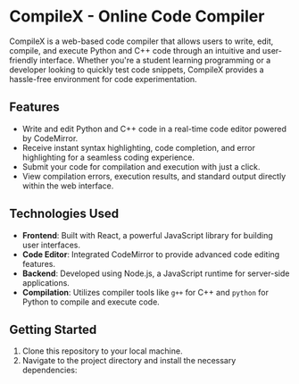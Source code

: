 # CompileX - Online Code Compiler

CompileX is a web-based code compiler that allows users to write, edit, compile, and execute Python and C++ code through an intuitive and user-friendly interface. Whether you're a student learning programming or a developer looking to quickly test code snippets, CompileX provides a hassle-free environment for code experimentation.


## Features

- Write and edit Python and C++ code in a real-time code editor powered by CodeMirror.
- Receive instant syntax highlighting, code completion, and error highlighting for a seamless coding experience.
- Submit your code for compilation and execution with just a click.
- View compilation errors, execution results, and standard output directly within the web interface.

## Technologies Used

- **Frontend**: Built with React, a powerful JavaScript library for building user interfaces.
- **Code Editor**: Integrated CodeMirror to provide advanced code editing features.
- **Backend**: Developed using Node.js, a JavaScript runtime for server-side applications.
- **Compilation**: Utilizes compiler tools like `g++` for C++ and `python` for Python to compile and execute code.

## Getting Started

1. Clone this repository to your local machine.
2. Navigate to the project directory and install the necessary dependencies:
